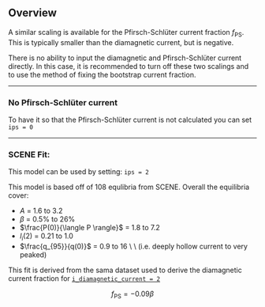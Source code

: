 ## Overview

A similar scaling is available for the Pfirsch-Schlüter current fraction $f_{\text{PS}}$.  This is
typically smaller than the diamagnetic current, but is negative.

There is no ability to input the diamagnetic and Pfirsch-Schlüter current
directly.  In this case, it is recommended to turn off these two scalings 
and to use the method of fixing the bootstrap current fraction.

--------------

### No Pfirsch-Schlüter current 

To have it so that the Pfirsch-Schlüter current is not calculated you can set `ips = 0`

------------------

### SCENE Fit:

This model can be used by setting: `ips = 2`

This model is based off of 108 equlibria from SCENE.
Overall the equilibria cover: 

- $A$ = 1.6 to 3.2
- $\beta$ = 0.5% to 26%
- $\frac{P(0)}{\langle P \rangle}$ = 1.8 to 7.2
- $l_i$(2) = 0.21 to 1.0
- $\frac{q_{95}}{q(0)}$ = 0.9 to 16 \ \ (i.e. deeply hollow current to very peaked)

This fit is derived from the sama dataset used to derive the diamagnetic current fraction for  [`i_diamagnetic_current = 2`](diamagnetic_current.md#scene-fit)

$$ f_{\text{PS}} = -0.09 \beta $$

